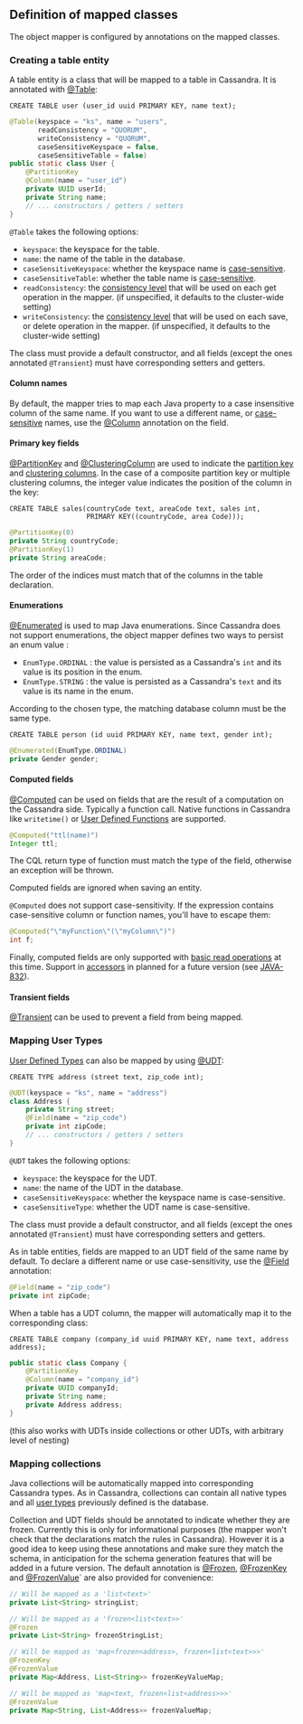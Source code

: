 ## Definition of mapped classes

The object mapper is configured by annotations on the mapped classes.

### Creating a table entity

A table entity is a class that will be mapped to a table in Cassandra.
It is annotated with [@Table][table]:

```
CREATE TABLE user (user_id uuid PRIMARY KEY, name text);
```

```java
@Table(keyspace = "ks", name = "users",
       readConsistency = "QUORUM",
       writeConsistency = "QUORUM",
       caseSensitiveKeyspace = false,
       caseSensitiveTable = false)
public static class User {
    @PartitionKey
    @Column(name = "user_id")
    private UUID userId;
    private String name;
    // ... constructors / getters / setters
}
```

`@Table` takes the following options:

- `keyspace`: the keyspace for the table.
- `name`: the name of the table in the database.
- `caseSensitiveKeyspace`: whether the keyspace name is [case-sensitive].
- `caseSensitiveTable`: whether the table name is [case-sensitive].
- `readConsistency`: the [consistency level] that will be used on each
  get operation in the mapper. (if unspecified, it defaults to the
  cluster-wide setting)
- `writeConsistency`: the [consistency level] that will be used on each
  save, or delete operation in the mapper. (if unspecified, it defaults
  to the cluster-wide setting)

The class must provide a default constructor, and all fields (except the
ones annotated `@Transient`) must have corresponding setters and
getters.

[table]:http://docs.datastax.com/en/drivers/java/2.1/com/datastax/driver/mapping/annotations/Table.html
[case-sensitive]:http://docs.datastax.com/en/cql/3.3/cql/cql_reference/ucase-lcase_r.html
[consistency level]:http://docs.datastax.com/en/drivers/java/2.1/com/datastax/driver/core/ConsistencyLevel.html

#### Column names

By default, the mapper tries to map each Java property to a
case insensitive column of the same name. If you want to use a different
name, or [case-sensitive] names, use the [@Column][column] annotation on
the field.

[column]:http://docs.datastax.com/en/drivers/java/2.1/com/datastax/driver/mapping/annotations/Column.html

#### Primary key fields

[@PartitionKey][pk] and [@ClusteringColumn][cc] are used to indicate the
[partition key][pks] and [clustering columns][pks]. In the case of a
composite partition key or multiple clustering columns, the integer
value indicates the position of the column in the key:

```
CREATE TABLE sales(countryCode text, areaCode text, sales int,
                   PRIMARY KEY((countryCode, area Code)));
```

```java
@PartitionKey(0)
private String countryCode;
@PartitionKey(1)
private String areaCode;
```

The order of the indices must match that of the columns in the table
declaration.

[pk]:http://docs.datastax.com/en/drivers/java/2.1/com/datastax/driver/mapping/annotations/PartitionKey.html
[cc]:http://docs.datastax.com/en/drivers/java/2.1/com/datastax/driver/mapping/annotations/ClusteringColumn.html
[pks]:http://thelastpickle.com/blog/2013/01/11/primary-keys-in-cql.html

#### Enumerations

[@Enumerated][enum] is used to map Java enumerations. Since Cassandra
does not support enumerations, the object mapper defines two ways to
persist an enum value :

- `EnumType.ORDINAL` : the value is persisted as a Cassandra's `int` and
  its value is its position in the enum.
- `EnumType.STRING` : the value is persisted as a Cassandra's `text` and
  its value is its name in the enum.

According to the chosen type, the matching database column must be the
same type.

```
CREATE TABLE person (id uuid PRIMARY KEY, name text, gender int);
```

```java
@Enumerated(EnumType.ORDINAL)
private Gender gender;
```

[enum]:http://docs.datastax.com/en/drivers/java/2.1/com/datastax/driver/mapping/annotations/Enumerated.html

#### Computed fields

[@Computed][computed] can be used on fields that are the result of a
computation on the Cassandra side. Typically a function call. Native
functions in Cassandra like `writetime()` or [User Defined Functions] are
supported.

```java
@Computed("ttl(name)")
Integer ttl;
```

The CQL return type of function must match the type of the field,
otherwise an exception will be thrown.

Computed fields are ignored when saving an entity.

`@Computed` does not support case-sensitivity. If the expression
contains case-sensitive column or function names, you'll have to escape
them:

```java
@Computed("\"myFunction\"(\"myColumn\")")
int f;
```

Finally, computed fields are only supported with [basic read
operations](../using/#basic-crud-operations) at this time.
Support in [accessors](../using/#accessors) in planned for a future
version (see
[JAVA-832](https://datastax-oss.atlassian.net/browse/JAVA-832)).

[User Defined Functions]:http://www.planetcassandra.org/blog/user-defined-functions-in-cassandra-3-0/
[computed]:http://docs.datastax.com/en/drivers/java/2.1/com/datastax/driver/mapping/annotations/Computed.html

#### Transient fields

[@Transient][transient] can be used to prevent a field from being mapped.

[transient]:http://docs.datastax.com/en/drivers/java/2.1/com/datastax/driver/mapping/annotations/Transient.html

### Mapping User Types

[User Defined Types] can also be mapped by using [@UDT][udt]:

```
CREATE TYPE address (street text, zip_code int);
```

```java
@UDT(keyspace = "ks", name = "address")
class Address {
    private String street;
    @Field(name = "zip_code")
    private int zipCode;
    // ... constructors / getters / setters
}
```

`@UDT` takes the following options:

- `keyspace`: the keyspace for the UDT.
- `name`: the name of the UDT in the database.
- `caseSensitiveKeyspace`: whether the keyspace name is case-sensitive.
- `caseSensitiveType`: whether the UDT name is case-sensitive.

The class must provide a default constructor, and all fields (except the
ones annotated `@Transient`) must have corresponding setters and
getters.

As in table entities, fields are mapped to an UDT field of the same
name by default. To declare a different name or use case-sensitivity,
use the [@Field][field] annotation:

```java
@Field(name = "zip_code")
private int zipCode;
```

When a table has a UDT column, the mapper will automatically map it to
the corresponding class:

```
CREATE TABLE company (company_id uuid PRIMARY KEY, name text, address address);
```

```java
public static class Company {
    @PartitionKey
    @Column(name = "company_id")
    private UUID companyId;
    private String name;
    private Address address;
}
```

(this also works with UDTs inside collections or other UDTs, with
arbitrary level of nesting)

[User Defined Types]:http://docs.datastax.com/en/developer/java-driver/2.1/java-driver/reference/userDefinedTypes.html
[udt]:http://docs.datastax.com/en/drivers/java/2.1/com/datastax/driver/mapping/annotations/UDT.html
[field]:http://docs.datastax.com/en/drivers/java/2.1/com/datastax/driver/mapping/annotations/Field.html

### Mapping collections

Java collections will be automatically mapped into corresponding
Cassandra types. As in Cassandra, collections can contain all native
types and all [user types](#mapping-user-types) previously defined is
the database.

Collection and UDT fields should be annotated to indicate whether they are
frozen. Currently this is only for informational purposes (the mapper
won't check that the declarations match the rules in Cassandra).
However it is a good idea to keep using these annotations and make sure
they match the schema, in anticipation for the schema generation features
that will be added in a future version.
The default annotation is [@Frozen][frozen], [@FrozenKey][frozenkey] and
[@FrozenValue][frozenvalue]` are also provided for convenience:

```java
// Will be mapped as a 'list<text>'
private List<String> stringList;

// Will be mapped as a 'frozen<list<text>>'
@Frozen
private List<String> frozenStringList;

// Will be mapped as 'map<frozen<address>, frozen<list<text>>>'
@FrozenKey
@FrozenValue
private Map<Address, List<String>> frozenKeyValueMap;

// Will be mapped as 'map<text, frozen<list<address>>>'
@FrozenValue
private Map<String, List<Address>> frozenValueMap;
```

[frozen]:http://docs.datastax.com/en/drivers/java/2.1/com/datastax/driver/mapping/annotations/Frozen.html
[frozenkey]:http://docs.datastax.com/en/drivers/java/2.1/com/datastax/driver/mapping/annotations/FrozenKey.html
[frozenvalue]:http://docs.datastax.com/en/drivers/java/2.1/com/datastax/driver/mapping/annotations/FrozenValue.html
